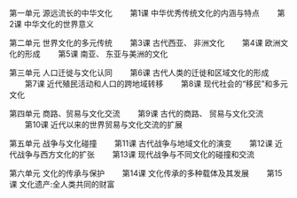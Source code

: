 第一单元 源远流长的中华文化
　　第1课 中华优秀传统文化的内涵与特点
　　第2课 中华文化的世界意义

第二单元 世界文化的多元传统
　　第3课 古代西亚、 非洲文化
　　第4课 欧洲文化的形成
　　第5课 南亚、 东亚与美洲的文化

第三单元 人口迁徙与文化认同
　　第6课 古代人类的迁徙和区域文化的形成
　　第7课 近代殖民活动和人口的跨地域转移
　　第8课 现代社会的“移民”和多元文化

第四单元 商路、贸易与文化交流
　　第9课 古代的商路、 贸易与文化交流
　　第10课 近代以来的世界贸易与文化交流的扩展

第五单元 战争与文化碰撞
　　第11课 古代战争与地域文化的演变
　　第12课 近代战争与西方文化的扩张
　　第13课 现代战争与不同文化的碰撞和交流

第六单元 文化的传承与保护
　　第14课 文化传承的多种载体及其发展
　　第15课 文化遗产:全人类共同的财富